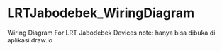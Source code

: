 # LRTJabodebek_WiringDiagram
 Wiring Diagram For LRT Jabodebek Devices
 note: hanya bisa dibuka di aplikasi draw.io